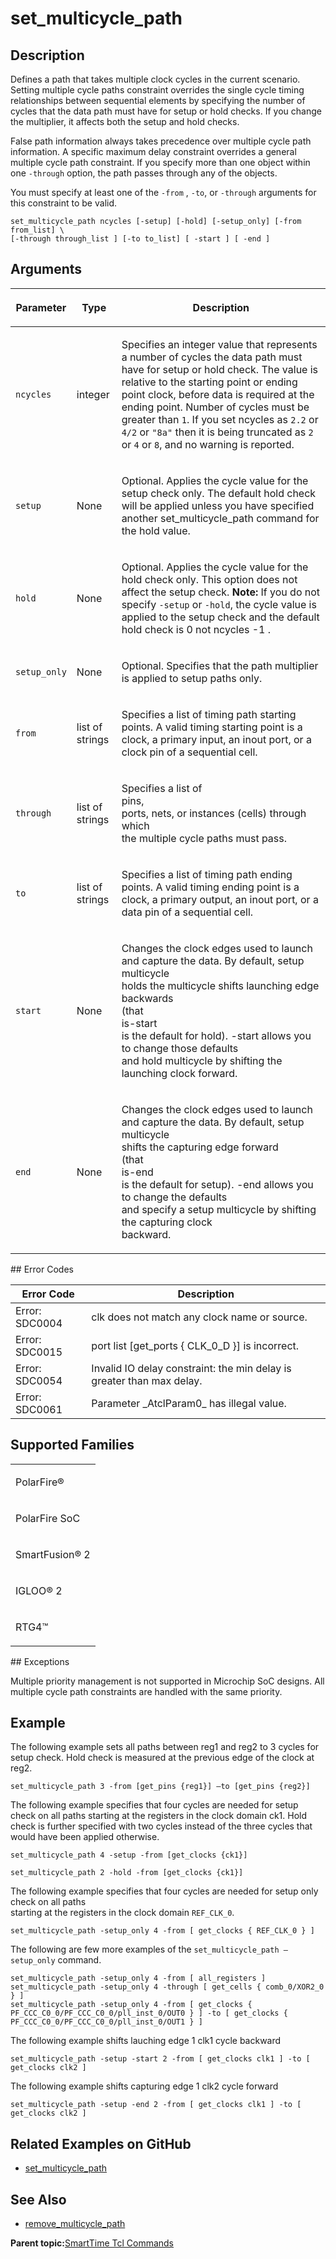 # set\_multicycle\_path

## Description

Defines a path that takes multiple clock cycles in the current scenario. Setting multiple cycle paths constraint overrides the single cycle timing relationships between sequential elements by specifying the number of cycles that the data path must have for setup or hold checks. If you change the multiplier, it affects both the setup and hold checks.

False path information always takes precedence over multiple cycle path information. A specific maximum delay constraint overrides a general multiple cycle path constraint. If you specify more than one object within one `-through` option, the path passes through any of the objects.

You must specify at least one of the `-from` , `-to`, or `-through` arguments for this constraint to be valid.

```
set_multicycle_path ncycles [-setup] [-hold] [-setup_only] [-from from_list] \
[-through through_list ] [-to to_list] [ -start ] [ -end ]
```

## Arguments

<table id="GUID-FA6D6B42-2D2E-42AE-8893-B46F2103183F"><thead><tr><th>

Parameter

</th><th>

Type

</th><th>

Description

</th></tr></thead><tbody><tr><td>

`ncycles`

</td><td>

integer

</td><td>

Specifies an integer value that represents a number of cycles the data path must have for setup or hold check. The value is relative to the starting point or ending point clock, before data is required at the ending point. Number of cycles must be greater than `1`. If you set ncycles as `2.2` or `4/2` or `"8a"` then it is being truncated as `2` or `4` or `8`, and no warning is reported.

</td></tr><tr><td>

`setup`

</td><td>

None

</td><td>

Optional. Applies the cycle value for the setup check only. The default hold check will be applied unless you have specified another set\_multicycle\_path command for the hold value.

</td></tr><tr><td>

`hold`

</td><td>

None

</td><td>

Optional. Applies the cycle value for the hold check only. This option does not affect the setup check. **Note:** If you do not specify `-setup` or `-hold`, the cycle value is applied to the setup check and the default hold check is 0 not ncycles -1 .

</td></tr><tr><td>

`setup_only`

</td><td>

None

</td><td>

Optional. Specifies that the path multiplier is applied to setup paths only.

</td></tr><tr><td>

`from`

</td><td>

list of strings

</td><td>

Specifies a list of timing path starting points. A valid timing starting point is a clock, a primary input, an inout port, or a clock pin of a sequential cell.

</td></tr><tr><td>

`through`

</td><td>

list of strings

</td><td>

Specifies a list of<br /> pins,<br /> ports, nets, or instances \(cells\) through which<br /> the multiple cycle paths must pass.

</td></tr><tr><td>

`to`

</td><td>

list of strings

</td><td>

Specifies a list of timing path ending points. A valid timing ending point is a clock, a primary output, an inout port, or a data pin of a sequential cell.

</td></tr><tr><td>

`start`

</td><td>

None

</td><td>

Changes the clock edges used to launch and capture the data. By default, setup multicycle<br /> holds the multicycle shifts launching edge backwards<br /> \(that<br /> is-start<br /> is the default for hold\). -start allows you to change those defaults<br /> and hold multicycle by shifting the launching clock forward.

</td></tr><tr><td>

`end`

</td><td>

None

</td><td>

Changes the clock edges used to launch and capture the data. By default, setup multicycle<br /> shifts the capturing edge forward<br /> \(that<br /> is-end<br /> is the default for setup\). -end allows you to change the defaults<br /> and specify a setup multicycle by shifting the capturing clock<br /> backward.

</td></tr></tbody>
</table>## Error Codes

|Error Code|Description|
|----------|-----------|
|Error: SDC0004|clk does not match any clock name or source.|
|Error: SDC0015|port list \[get\_ports \{ CLK\_0\_D \}\] is incorrect.|
|Error: SDC0054|Invalid IO delay constraint: the min delay is greater than max delay.|
|Error: SDC0061|Parameter \_AtclParam0\_ has illegal value.|

## Supported Families

<table id="GUID-56F9E300-6CAB-48D0-9D92-B4EC8F62D904"><tbody><tr><td>

PolarFire®

</td></tr><tr><td>

PolarFire SoC

</td></tr><tr><td>

SmartFusion® 2

</td></tr><tr><td>

IGLOO® 2

</td></tr><tr><td>

RTG4™

</td></tr></tbody>
</table>## Exceptions

Multiple priority management is not supported in Microchip SoC designs. All multiple cycle path constraints are handled with the same priority.

## Example

The following example sets all paths between reg1 and reg2 to 3 cycles for setup check. Hold check is measured at the previous edge of the clock at reg2.

```
set_multicycle_path 3 -from [get_pins {reg1}] –to [get_pins {reg2}]
```

The following example specifies that four cycles are needed for setup check on all paths starting at the registers in the clock domain ck1. Hold check is further specified with two cycles instead of the three cycles that would have been applied otherwise.

```
set_multicycle_path 4 -setup -from [get_clocks {ck1}]
```

```
set_multicycle_path 2 -hold -from [get_clocks {ck1}]
```

The following example specifies that four cycles are needed for setup only check on all paths<br /> starting at the registers in the clock domain `REF_CLK_0`.

```
set_multicycle_path -setup_only 4 -from [ get_clocks { REF_CLK_0 } ]
```

The following are few more examples of the `set_multicycle_path –setup_only` command.

```
set_multicycle_path -setup_only 4 -from [ all_registers ]
set_multicycle_path -setup_only 4 -through [ get_cells { comb_0/XOR2_0 } ]
set_multicycle_path -setup_only 4 -from [ get_clocks { PF_CCC_C0_0/PF_CCC_C0_0/pll_inst_0/OUT0 } ] -to [ get_clocks { PF_CCC_C0_0/PF_CCC_C0_0/pll_inst_0/OUT1 } ]
```

The following example shifts lauching edge 1 clk1 cycle backward

```
set_multicycle_path -setup -start 2 -from [ get_clocks clk1 ] -to [ get_clocks clk2 ]
```

The following example shifts capturing edge 1 clk2 cycle forward

```
set_multicycle_path -setup -end 2 -from [ get_clocks clk1 ] -to [ get_clocks clk2 ]
```

## Related Examples on GitHub

-   [set\_multicycle\_path](https://github.com/MicrochipTech/Libero-SoC-Design-Suite-Tcl-Examples/tree/basic_tcl_examples/SmartTime/set_multicycle_path)

## See Also

-   [remove\_multicycle\_path](GUID-723B415A-8372-4EA9-AAA5-0653DF318A17.md)

**Parent topic:**[SmartTime Tcl Commands](GUID-96623DD0-9D90-4AFA-90C3-B2BAEEE15670.md)

